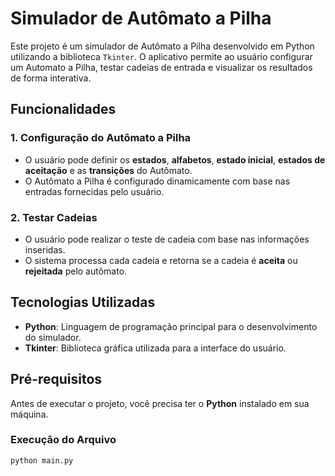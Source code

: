 # Simulador de Autômato a Pilha

Este projeto é um simulador de Autômato a Pilha desenvolvido em Python utilizando a biblioteca `Tkinter`. O aplicativo permite ao usuário configurar um Automato a Pilha, testar cadeias de entrada e visualizar os resultados de forma interativa.


## Funcionalidades

### 1. **Configuração do Autômato a Pilha**
   - O usuário pode definir os **estados**, **alfabetos**, **estado inicial**, **estados de aceitação** e as **transições** do Autômato.
   - O Autômato a Pilha é configurado dinamicamente com base nas entradas fornecidas pelo usuário.

### 2. **Testar Cadeias**
   - O usuário pode realizar o teste de cadeia com base nas informações inseridas.
   - O sistema processa cada cadeia e retorna se a cadeia é **aceita** ou **rejeitada** pelo autômato.

## Tecnologias Utilizadas

- **Python**: Linguagem de programação principal para o desenvolvimento do simulador.
- **Tkinter**: Biblioteca gráfica utilizada para a interface do usuário.

## Pré-requisitos

Antes de executar o projeto, você precisa ter o **Python** instalado em sua máquina.


### Execução do Arquivo

```bash
python main.py
```

